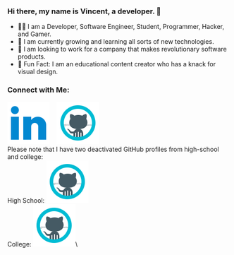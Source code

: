 ### Hi there, my name is Vincent, a developer. 👋

- 🧑‍💻 I am a Developer, Software Engineer, Student, Programmer, Hacker, and Gamer.
- 🌱 I am currently growing and learning all sorts of new technologies.
- 💼 I am looking to work for a company that makes revolutionary software products.
- 🎈 Fun Fact: I am an educational content creator who has a knack for visual design.

### Connect with Me:
[<img src="/assets/linkedin.png">](https://www.linkedin.com/in/vincent-chi-developer/)
&nbsp;&nbsp;
[<img src="/assets/github.png">](https://github.com/vchi-dev/)
\
Please note that I have two deactivated GitHub profiles from high-school and college:\
High School: [<img src="/assets/github.png">](https://github.com/vchi90/)\
College: [<img src="/assets/github.png">](https://github.com/vchiSBU/)\

